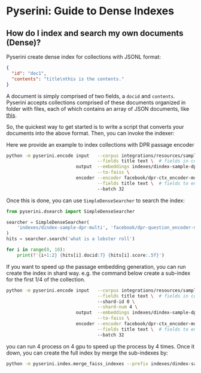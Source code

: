 # Pyserini: Guide to Dense Indexes

## How do I index and search my own documents (Dense)?

Pyserini create dense index for collections with JSONL format:

```json
{
  "id": "doc1",
  "contents": "title\nthis is the contents."
}
```

A document is simply comprised of two fields, a `docid` and `contents`.
Pyserini accepts collections comprised of these documents organized in folder with files, each of which contains an array of JSON documents, like [this](integrations/resources/sample_collection_dense/).

So, the quickest way to get started is to write a script that converts your documents into the above format.
Then, you can invoke the indexer:

Here we provide an example to index collections with DPR passage encoder
```bash
python -m pyserini.encode input   --corpus integrations/resources/sample_collection_jsonl \
                                  --fields title text \  # fields in collection contents
                          output  --embeddings indexes/dindex-sample-dpr-multi \
                                  --to-faiss \
                          encoder --encoder facebook/dpr-ctx_encoder-multiset-base \
                                  --fields title text \  # fields to encode
                                  --batch 32 
```

Once this is done, you can use `SimpleDenseSearcher` to search the index:
```python
from pyserini.dsearch import SimpleDenseSearcher

searcher = SimpleDenseSearcher(
    'indexes/dindex-sample-dpr-multi', 'facebook/dpr-question_encoder-multiset-base'
)
hits = searcher.search('what is a lobster roll')

for i in range(0, 10):
    print(f'{i+1:2} {hits[i].docid:7} {hits[i].score:.5f}')
```

If you want to speed up the passage embedding generation, you can run create the index in shard way.
e.g. the command below create a sub-index for the first 1/4 of the collection.
```bash
python -m pyserini.encode input   --corpus integrations/resources/sample_collection_jsonl \
                                  --fields title text \  # fields in collection contents
                                  --shard-id 0 \
                                  --shard-num 4 \
                          output  --embeddings indexes/dindex-sample-dpr-multi-0 \
                                  --to-faiss \ 
                          encoder --encoder facebook/dpr-ctx_encoder-multiset-base \
                                  --fields title text \  # fields to encode
                                  --batch 32 
```
you can run 4 process on 4 gpu to speed up the process by 4 times.
Once it down, you can create the full index by merge the sub-indexes by:
```bash
python -m pyserini.index.merge_faiss_indexes --prefix indexes/dindex-sample-dpr-multi- --shard-num 4
```
